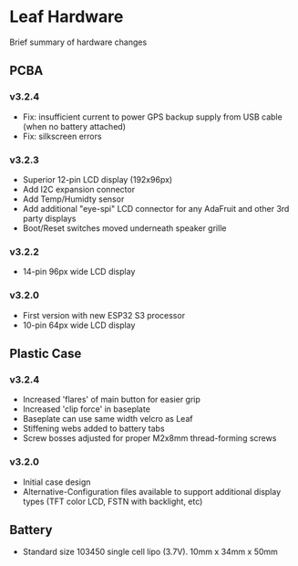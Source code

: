 # Leaf Hardware
Brief summary of hardware changes

## PCBA
### v3.2.4
+ Fix: insufficient current to power GPS backup supply from USB cable (when no battery attached)
+ Fix: silkscreen errors
### v3.2.3
+ Superior 12-pin LCD display (192x96px)
+ Add I2C expansion connector
+ Add Temp/Humidty sensor
+ Add additional "eye-spi" LCD connector for any AdaFruit and other 3rd party displays
+ Boot/Reset switches moved underneath speaker grille
### v3.2.2
+ 14-pin 96px wide LCD display
### v3.2.0
+ First version with new ESP32 S3 processor
+ 10-pin 64px wide LCD display

## Plastic Case
### v3.2.4
+ Increased 'flares' of main button for easier grip
+ Increased 'clip force' in baseplate
+ Baseplate can use same width velcro as Leaf
+ Stiffening webs added to battery tabs
+ Screw bosses adjusted for proper M2x8mm thread-forming screws
### v3.2.0
+ Initial case design
+ Alternative-Configuration files available to support additional display types (TFT color LCD, FSTN with backlight, etc)

## Battery
+ Standard size 103450 single cell lipo (3.7V).  10mm x 34mm x 50mm